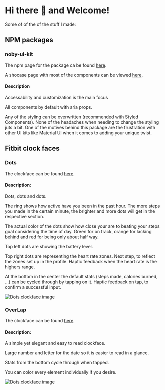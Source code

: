 # Hi there 👋 and Welcome!

Some of of the of the stuff I made:

## NPM packages

### noby-ui-kit

The npm page for the package ca be found [here][nobyuikitlink].

A shocase page with most of the components can be viewed [here][nobyuikitshowcase].

#### Description

Accessability and customization is the main focus

All components by default with aria props.

Any of the styling can be overwritten (recommended with Styled Components). None of the headaches when needing to change the styling juts a bit. One of the motives behind this package are the frustration with other UI kits like Material UI when it comes to adding your unique twist.

## Fitbit clock faces

### Dots

The clockface can be found [here][dotsclockfacelink].

#### Description:

Dots, dots and dots.

The ring shows how active have you been in the past hour. The more steps you made in the certain minute, the brighter and more dots will get in the respective section.

The actual color of the dots show how close your are to beating your steps goal considering the time of day. Green for on track, orange for lacking behind and red for being only about half way.

Top left dots are showing the battery level.

Top right dots are representing the heart rate zones. Next step, to reflect the zones set up in the profile. Haptic feedback when the heart rate is the highers range.

At the bottom in the center the default stats (steps made, calories burned, ...) can be cycled through by tapping on it. Haptic feedback on tap, to confirm a successful input.

[![Dots clockface image](https://gallery-assets.fitbit.com/public/NM0kDYVmB2__BY_aAIFoD27hC2JmB1otOLJoALGaOI.lB5CZNaFoOF/CIZpD2WZC5NhCLFrCXooO5JqAIZkNY.hD2JpBnBtNqJoNI3k@1x.png)][dotsclockfacelink]

### OverLap

The clockface can be found [here][overlapclockfacelink].

#### Description:

A simple yet elegant and easy to read clockface.

Large number and letter for the date so it is easier to read in a glance.

Stats from the bottom cycle through when tapped.

You can color every element individually if you desire.

[![Dots clockface image](https://gallery-assets.fitbit.com/public/NM0kDaNkBI4YNn_aALJkCLFhC5JoD1otNnSWALJmCISaD2VmDI7kC./C27kD28XC5BhC5JqO1ooOI.tAL4_BqFhCI0aCLOXOLGWDI3m@1x.png)][overlapclockfacelink]

[dotsclockfacelink]: https://gallery.fitbit.com/details/6211ba55-d35d-43f9-bfc0-0da382c2ba74
[overlapclockfacelink]: https://gallery.fitbit.com/details/1d0597f0-630e-4c97-96e7-4d08a3cb7fee
[nobyuikitlink]: https://www.npmjs.com/package/noby-ui-kit
[nobyuikitshowcase]: https://noby88.github.io/noby-ui-kit/
